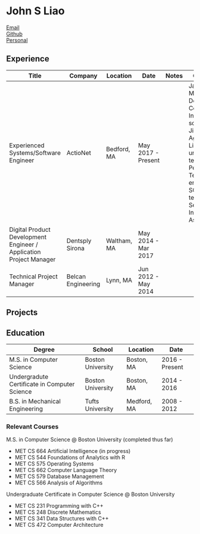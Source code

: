 # John S Liao
[Email](john@johnliao.org)  
[Github](https://github.com/johnsliao)  
[Personal](http://johnliao.org)  

## Experience
| Title        | Company           | Location  | Date  | Notes | Competencies |
| ------------- |-------------|-----|-----|-----|-----|
| Experienced Systems/Software Engineer| ActioNet | Bedford, MA | May 2017 - Present | | Java, Docker, Maven, Jenkins, DevOps, Continuous Integration, bash scripting, Jira/Bitbucket/Git, Agile, Python, Linux/Unix, unit/integration testing, Performance Testing, IV&V, enterprise-level SOAP/REST testing, Cyber Security, Information Assurance |
| Digital Product Development Engineer / Application Project Manager | Dentsply Sirona | Waltham, MA | May 2014 - Mar 2017 | |  |
| Technical Project Manager| Belcan Engineering | Lynn, MA | Jun 2012 - May 2014 | |  |

## Projects

## Education
| Degree        | School           | Location  | Date  |
| ------------- |-------------|-----|-----|
| M.S. in Computer Science| Boston University | Boston, MA | 2016 - Present |
| Undergradute Certificate in Computer Science| Boston University | Boston, MA | 2014 - 2016 |
| B.S. in Mechanical Engineering| Tufts University | Medford, MA | 2008 - 2012 |

### Relevant Courses
M.S. in Computer Science @ Boston University (completed thus far)
- MET CS 664 Artificial Intelligence (in progress)
- MET CS 544 Foundations of Analytics with R
- MET CS 575 Operating Systems
- MET CS 662 Computer Language Theory
- MET CS 579 Database Management
- MET CS 566 Analysis of Algorithms

Undergraduate Certificate in Computer Science @ Boston University
- MET CS 231 Programming with C++
- MET CS 248 Discrete Mathematics
- MET CS 341 Data Structures with C++
- MET CS 472 Computer Architecture
